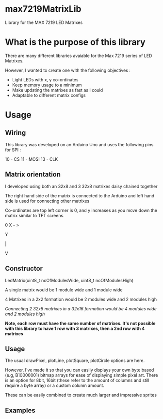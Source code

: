 # max7219MatrixLib
Library for the MAX 7219 LED Matrixes

What is the purpose of this library
===================================

There are many different libraries avaiable for the Max 7219 series of LED Matrixes.

However, I wanted to create one with the following objectives :

- Light LEDs with x, y co-ordinates
- Keep memory usage to a minimum
- Make updating the matrixes as fast as I could
- Adaptable to different matrix configs

Usage
=====

Wiring
------

This library was developed on an Arduino Uno and uses the following pins for SPI :

10 - CS
11 - MOSI
13 - CLK

Matrix orientation
------------------
I developed using both an 32x8 and 3 32x8 matrixes daisy chained together

The right hand side of the matrix is connected to the Arduino and left hand side is used for connecting other matrixes

Co-ordinates are top left corner is 0, and y increases as you move down the matrix similar to TFT screens.

0 X - >

Y

|

V

Constructor
-----------

LedMatrix(uint8_t noOfModulesWide, uint8_t noOfModulesHigh)

A single matrix would be 1 module wide and 1 module wide

4 Matrixes in a 2x2 formation would be 2 modules wide and 2 modules high

_Connecting 2 32x8 matrixes in a 32x16 formation would be 4 modules wide and 2 modules high_

__Note, each row must have the same number of matrixes. It's not possible with this library to have 1 row with 3 matrixes, then a 2nd row with 4 matrixes__

Usage
-----
The usual drawPixel, plotLine, plotSquare, plotCircle options are here.

However, I've made it so that you can easily displays your own byte based (e.g, B10000001) bitmap arrays for ease of displaying simple pixel art.
There is an option for 8bit, 16bit (these refer to the amount of columns and still require a byte array) or a custom column amount.

These can be easily combined to create much larger and impressive sprites

Examples
--------


